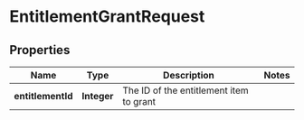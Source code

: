 
# EntitlementGrantRequest

## Properties
Name | Type | Description | Notes
------------ | ------------- | ------------- | -------------
**entitlementId** | **Integer** | The ID of the entitlement item to grant | 



